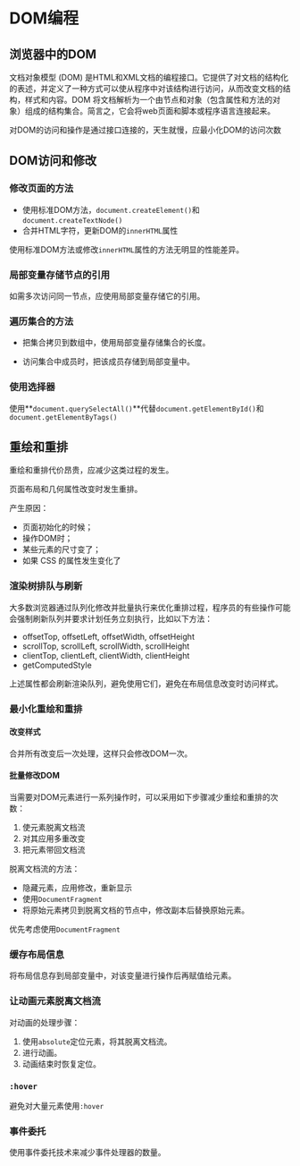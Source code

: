 # DOM编程

## 浏览器中的DOM

文档对象模型 (DOM) 是HTML和XML文档的编程接口。它提供了对文档的结构化的表述，并定义了一种方式可以使从程序中对该结构进行访问，从而改变文档的结构，样式和内容。DOM 将文档解析为一个由节点和对象（包含属性和方法的对象）组成的结构集合。简言之，它会将web页面和脚本或程序语言连接起来。

对DOM的访问和操作是通过接口连接的，天生就慢，应最小化DOM的访问次数

## DOM访问和修改

### 修改页面的方法

* 使用标准DOM方法，`document.createElement()`和`document.createTextNode()`
* 合并HTML字符，更新DOM的`innerHTML`属性

使用标准DOM方法或修改`innerHTML`属性的方法无明显的性能差异。

### 局部变量存储节点的引用

如需多次访问同一节点，应使用局部变量存储它的引用。

### 遍历集合的方法

* 把集合拷贝到数组中，使用局部变量存储集合的长度。

* 访问集合中成员时，把该成员存储到局部变量中。

### 使用选择器

使用**`document.querySelectAll()`**代替`document.getElementById()`和`document.getElementByTags()`

## 重绘和重排

重绘和重排代价昂贵，应减少这类过程的发生。

页面布局和几何属性改变时发生重排。

产生原因：

- 页面初始化的时候；
- 操作DOM时；
- 某些元素的尺寸变了；
- 如果 CSS 的属性发生变化了

### 渲染树排队与刷新

大多数浏览器通过队列化修改并批量执行来优化重排过程，程序员的有些操作可能会强制刷新队列并要求计划任务立刻执行，比如以下方法：

* offsetTop, offsetLeft, offsetWidth, offsetHeight
* scrollTop, scrollLeft, scrollWidth, scrollHeight
* clientTop, clientLeft, clientWidth, clientHeight
* getComputedStyle

上述属性都会刷新渲染队列，避免使用它们，避免在布局信息改变时访问样式。

### 最小化重绘和重排

#### 改变样式

合并所有改变后一次处理，这样只会修改DOM一次。

#### 批量修改DOM

当需要对DOM元素进行一系列操作时，可以采用如下步骤减少重绘和重排的次数：

1. 使元素脱离文档流
2. 对其应用多重改变
3. 把元素带回文档流

脱离文档流的方法：

* 隐藏元素，应用修改，重新显示
* 使用`DocumentFragment`
* 将原始元素拷贝到脱离文档的节点中，修改副本后替换原始元素。

优先考虑使用`DocumentFragment`

### 缓存布局信息

将布局信息存到局部变量中，对该变量进行操作后再赋值给元素。

### 让动画元素脱离文档流

对动画的处理步骤：

1. 使用`absolute`定位元素，将其脱离文档流。
2. 进行动画。
3. 动画结束时恢复定位。

### `:hover`

避免对大量元素使用`:hover`

### 事件委托

使用事件委托技术来减少事件处理器的数量。





